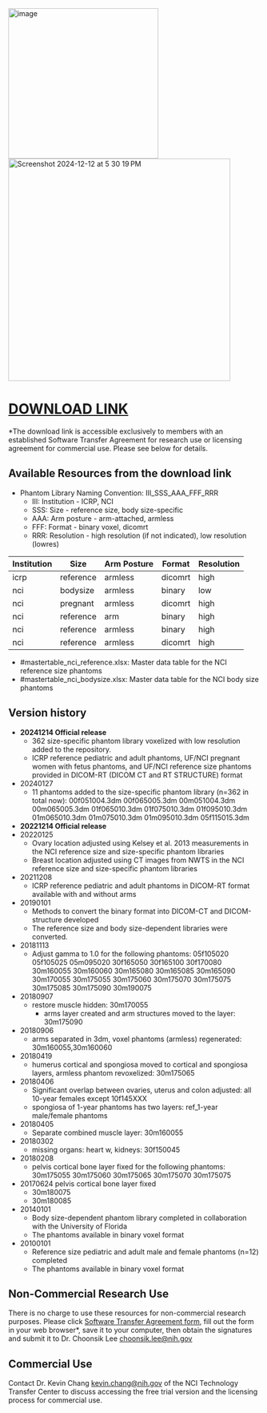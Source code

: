 <img width="300" alt="image" src="https://user-images.githubusercontent.com/22055904/233450972-15856234-7bf7-4035-9e56-cdd239c9d07d.png">

<img width="444" alt="Screenshot 2024-12-12 at 5 30 19 PM" src="https://github.com/user-attachments/assets/e875849f-a6cd-4b72-a189-4d9862a95bff" />

# [DOWNLOAD LINK](https://nih-my.sharepoint.com/:f:/r/personal/leechoonsik_nih_gov/Documents/ncidoseshare/PHANTOMS?csf=1&web=1&e=sAelRf)
*The download link is accessible exclusively to members with an established Software Transfer Agreement for research use or licensing agreement for commercial use. Please see below for details.

## Available Resources from the download link
- Phantom Library Naming Convention: III_SSS_AAA_FFF_RRR
  - III: Institution - ICRP, NCI
  - SSS: Size - reference size, body size-specific
  - AAA: Arm posture - arm-attached, armless
  - FFF: Format - binary voxel, dicomrt
  - RRR: Resolution - high resolution (if not indicated), low resolution (lowres)
 
|Institution|Size|Arm Posture|Format|Resolution|
|-----------|----|-----------|------|----------|
|icrp|reference|armless|dicomrt|high|
|nci|bodysize|armless|binary|low|
|nci|pregnant|armless|dicomrt|high|
|nci|reference|arm|binary|high|
|nci|reference|armless|binary|high|
|nci|reference|armless|dicomrt|high|

- #mastertable_nci_reference.xlsx: Master data table for the NCI reference size phantoms
- #mastertable_nci_bodysize.xlsx: Master data table for the NCI body size phantoms

## Version history
- **20241214 Official release**
  - 362 size-specific phantom library voxelized with low resolution added to the repository.
  - ICRP reference pediatric and adult phantoms, UF/NCI pregnant women with fetus phantoms, and UF/NCI reference size phantoms provided in DICOM-RT (DICOM CT and RT STRUCTURE) format
- 20240127
  - 11 phantoms added to the size-specific phantom library (n=362 in total now):
00f051004.3dm
00f065005.3dm
00m051004.3dm
00m065005.3dm
01f065010.3dm
01f075010.3dm
01f095010.3dm
01m065010.3dm
01m075010.3dm
01m095010.3dm
05f115015.3dm
- **20221214 Official release**
- 20220125
  - Ovary location adjusted using Kelsey et al. 2013 measurements in the NCI reference size and size-specific phantom libraries
  - Breast location adjusted using CT images from NWTS in the NCI reference size and size-specific phantom libraries
- 20211208
  - ICRP reference pediatric and adult phantoms in DICOM-RT format available with and without arms
- 20190101
  - Methods to convert the binary format into DICOM-CT and DICOM-structure developed
  - The reference size and body size-dependent libraries were converted.
- 20181113
  - Adjust gamma to 1.0 for the following phantoms:
	05f105020
	05f105025
	05m095020
	30f165050
	30f165100
	30f170080
	30m160055
	30m160060
	30m165080
	30m165085
	30m165090
	30m170055
	30m175055
	30m175060
	30m175070
	30m175075
	30m175085
	30m175090
	30m190075
- 20180907
  - restore muscle hidden: 30m170055
	- arms layer created and arm structures moved to the layer: 30m175090
- 20180906
  - arms separated in 3dm, voxel phantoms (armless) regenerated: 30m160055,30m160060
- 20180419
  - humerus cortical and spongiosa moved to cortical and spongiosa layers, armless phantom revoxelized: 30m175065
- 20180406
  - Significant overlap between ovaries, uterus and colon adjusted: all 10-year females except 10f145XXX
  - spongiosa of 1-year phantoms has two layers: ref_1-year male/female phantoms
- 20180405
  - Separate combined muscle layer: 30m160055
- 20180302
  - missing organs: heart w, kidneys: 30f150045
- 20180208
  - pelvis cortical bone layer fixed for the following phantoms:
	30m175055
	30m175060
	30m175065
	30m175070
	30m175075
- 20170624	pelvis cortical bone layer fixed
	- 30m180075
	- 30m180085
- 20140101
  - Body size-dependent phantom library completed in collaboration with the University of Florida
  - The phantoms available in binary voxel format
- 20100101
  - Reference size pediatric and adult male and female phantoms (n=12) completed
  - The phantoms available in binary voxel format

## Non-Commercial Research Use

There is no charge to use these resources for non-commercial research purposes. Please click [Software Transfer Agreement form](https://dceg.cancer.gov/tools/radiation-dosimetry-tools/ncidose-software-transfer-agreement.pdf), fill out the form in your web browser*, save it to your computer, then obtain the signatures and submit it to Dr. Choonsik Lee choonsik.lee@nih.gov

## Commercial Use

Contact Dr. Kevin Chang kevin.chang@nih.gov of the NCI Technology Transfer Center to discuss accessing the free trial version and the licensing process for commercial use.

